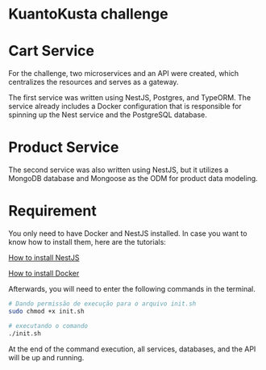 # KuantoKusta challenge

# Cart Service
For the challenge, two microservices and an API were created, which centralizes the resources and serves as a gateway.

The first service was written using NestJS, Postgres, and TypeORM.
The service already includes a Docker configuration that is responsible for spinning up the Nest service and the PostgreSQL database.

# Product Service
The second service was also written using NestJS, but it utilizes a MongoDB database and Mongoose as the ODM for product data modeling.

# Requirement

You only need to have Docker and NestJS installed. In case you want to know how to install them, here are the tutorials:

[How to install NestJS](https://docs.nestjs.com/first-steps#prerequisites)

[How to install Docker](https://www.knowledgehut.com/blog/devops/docker-installation)

Afterwards, you will need to enter the following commands in the terminal.

```bash
# Dando permissão de execução para o arquivo init.sh
sudo chmod +x init.sh

# executando o comando
./init.sh
```

At the end of the command execution, all services, databases, and the API will be up and running.

